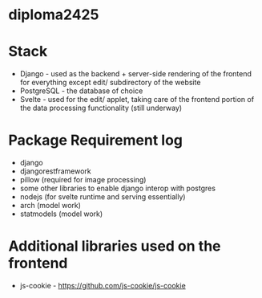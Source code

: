 # diploma2425

# Stack
- Django - used as the backend + server-side rendering of the frontend for everything except edit/ subdirectory of the website
- PostgreSQL - the database of choice
- Svelte - used for the edit/ applet, taking care of the frontend portion of the data processing functionality (still underway)

# Package Requirement log
- django
- djangorestframework
- pillow (required for image processing)
- some other libraries to enable django interop with postgres
- nodejs (for svelte runtime and serving essentially)
- arch (model work)
- statmodels (model work)

# Additional libraries used on the frontend
- js-cookie - https://github.com/js-cookie/js-cookie